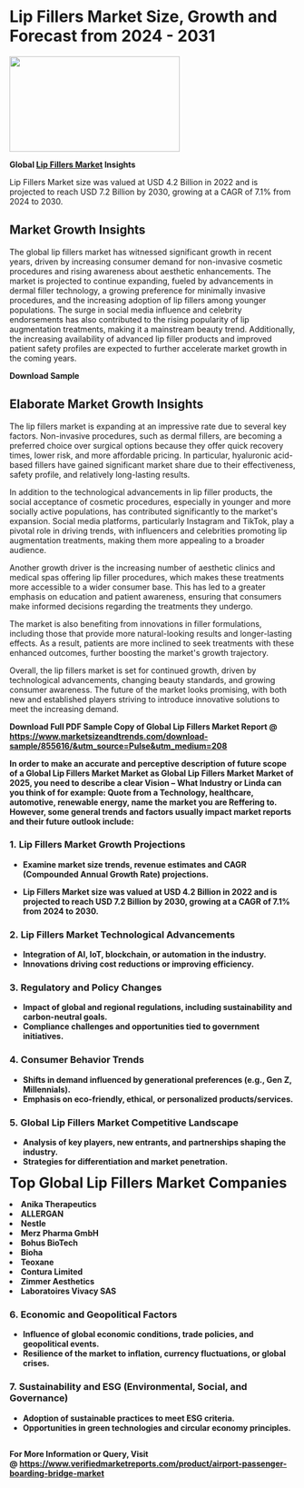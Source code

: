 <H1>Lip Fillers Market Size, Growth and Forecast from 2024 - 2031</H1><img class="aligncenter size-medium wp-image-584254" src="https://thirdeyenews.in/wp-content/uploads/2024/09/Global-Market-Research-300x168.jpeg" alt="" width="300" height="168" /><p><strong>Global&nbsp;<a href="https://www.marketsizeandtrends.com/download-sample/855616/&amp;utm_source=Pulse&amp;utm_medium=208">Lip Fillers Market</a> Insights</strong></p><p>Lip Fillers Market size was valued at USD 4.2 Billion in 2022 and is projected to reach USD 7.2 Billion by 2030, growing at a CAGR of 7.1% from 2024 to 2030.</p><p><h2>Market Growth Insights</h2> <p>The global lip fillers market has witnessed significant growth in recent years, driven by increasing consumer demand for non-invasive cosmetic procedures and rising awareness about aesthetic enhancements. The market is projected to continue expanding, fueled by advancements in dermal filler technology, a growing preference for minimally invasive procedures, and the increasing adoption of lip fillers among younger populations. The surge in social media influence and celebrity endorsements has also contributed to the rising popularity of lip augmentation treatments, making it a mainstream beauty trend. Additionally, the increasing availability of advanced lip filler products and improved patient safety profiles are expected to further accelerate market growth in the coming years.</p> <p><strong>Download Sample</strong></p> <h2>Elaborate Market Growth Insights</h2> <p>The lip fillers market is expanding at an impressive rate due to several key factors. Non-invasive procedures, such as dermal fillers, are becoming a preferred choice over surgical options because they offer quick recovery times, lower risk, and more affordable pricing. In particular, hyaluronic acid-based fillers have gained significant market share due to their effectiveness, safety profile, and relatively long-lasting results.</p> <p>In addition to the technological advancements in lip filler products, the social acceptance of cosmetic procedures, especially in younger and more socially active populations, has contributed significantly to the market's expansion. Social media platforms, particularly Instagram and TikTok, play a pivotal role in driving trends, with influencers and celebrities promoting lip augmentation treatments, making them more appealing to a broader audience.</p> <p>Another growth driver is the increasing number of aesthetic clinics and medical spas offering lip filler procedures, which makes these treatments more accessible to a wider consumer base. This has led to a greater emphasis on education and patient awareness, ensuring that consumers make informed decisions regarding the treatments they undergo.</p> <p>The market is also benefiting from innovations in filler formulations, including those that provide more natural-looking results and longer-lasting effects. As a result, patients are more inclined to seek treatments with these enhanced outcomes, further boosting the market's growth trajectory.</p> <p>Overall, the lip fillers market is set for continued growth, driven by technological advancements, changing beauty standards, and growing consumer awareness. The future of the market looks promising, with both new and established players striving to introduce innovative solutions to meet the increasing demand.</p> <p><strong></p><p><span class=""><strong>Download Full PDF Sample Copy of Global Lip Fillers Market Report</strong> @ <a href="https://www.marketsizeandtrends.com/download-sample/855616/&amp;utm_source=Pulse&amp;utm_medium=208" target="_blank">https://www.marketsizeandtrends.com/download-sample/855616/&amp;utm_source=Pulse&amp;utm_medium=208</a></span></p><p>In order to make an accurate and perceptive description of future scope of a Global&nbsp;Lip Fillers Market Market as Global&nbsp;Lip Fillers Market Market of 2025, you need to describe a clear Vision &ndash; What Industry or Linda can you think of for example: Quote from a Technology, healthcare, automotive, renewable energy, name the market you are Reffering to. However, some general trends and factors usually impact market reports and their future outlook include:</p><h3>1.&nbsp;<strong>Lip Fillers Market Growth Projections</strong></h3><ul><li>Examine market size trends, revenue estimates and CAGR (Compounded Annual Growth Rate) projections.</li><li><p>Lip Fillers Market size was valued at USD 4.2 Billion in 2022 and is projected to reach USD 7.2 Billion by 2030, growing at a CAGR of 7.1% from 2024 to 2030.</p></li></ul><h3>2.&nbsp;<strong>Lip Fillers Market Technological Advancements</strong></h3><ul><li>Integration of AI, IoT, blockchain, or automation in the industry.</li><li>Innovations driving cost reductions or improving efficiency.</li></ul><h3>3.&nbsp;<strong>Regulatory and Policy Changes</strong></h3><ul><li>Impact of global and regional regulations, including sustainability and carbon-neutral goals.</li><li>Compliance challenges and opportunities tied to government initiatives.</li></ul><h3>4.&nbsp;<strong>Consumer Behavior Trends</strong></h3><ul><li>Shifts in demand influenced by generational preferences (e.g., Gen Z, Millennials).</li><li>Emphasis on eco-friendly, ethical, or personalized products/services.</li></ul><h3>5.&nbsp;<strong>Global Lip Fillers Market Competitive Landscape</strong></h3><ul><li>Analysis of key players, new entrants, and partnerships shaping the industry.</li><li>Strategies for differentiation and market penetration.</li></ul><p data-pm-slice="1 1 []"><span style="color: inherit; font-family: inherit; font-size: 25px;">Top Global Lip Fillers Market Companies</span></p><div class="" data-test-id=""><p><li>Anika Therapeutics</li><li> ALLERGAN</li><li> Nestle</li><li> Merz Pharma GmbH</li><li> Bohus BioTech</li><li> Bioha</li><li> Teoxane</li><li> Contura Limited</li><li> Zimmer Aesthetics</li><li> Laboratoires Vivacy SAS</li></p></div><h3>6.&nbsp;<strong>Economic and Geopolitical Factors</strong></h3><ul><li>Influence of global economic conditions, trade policies, and geopolitical events.</li><li>Resilience of the market to inflation, currency fluctuations, or global crises.</li></ul><h3>7.&nbsp;<strong>Sustainability and ESG (Environmental, Social, and Governance)</strong></h3><ul><li>Adoption of sustainable practices to meet ESG criteria.</li><li>Opportunities in green technologies and circular economy principles.</li></ul><h2><strong style="font-size: 14px;">For More Information or Query, Visit @&nbsp;</strong><a style="background-color: #ffffff; font-size: 14px;" href="https://www.marketsizeandtrends.com/report/lip-fillers-market/" target="_blank">https://www.verifiedmarketreports.com/product/airport-passenger-boarding-bridge-market</a></h2>
